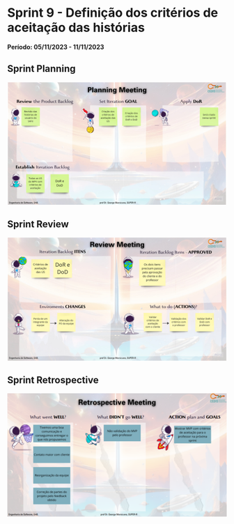 # Sprint 9 - Definição dos critérios de aceitação das histórias

**Período: 05/11/2023 - 11/11/2023**

## Sprint Planning

![Sprint Planning - sprint 9](../../assets/templates_reunioes_sprint/sprint9/planning.jpg)

## Sprint Review

![Sprint Review - sprint 9](../../assets/templates_reunioes_sprint/sprint9/review.jpg)

## Sprint Retrospective

![Sprint Retrospective - sprint 9](../../assets/templates_reunioes_sprint/Sprint_Retrospective11_11.png)

